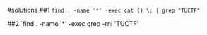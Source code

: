 #solutions
##1
`find . -name '*' -exec cat {} \; | grep "TUCTF"`

##2
`find . -name '*' -exec grep -rni 'TUCTF'
